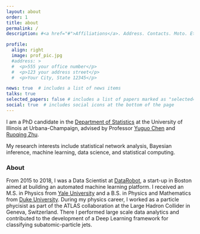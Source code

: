 ```yaml
---
layout: about
order: 1
title: about
permalink: /
description: #<a href="#">Affiliations</a>. Address. Contacts. Moto. Etc.

profile:
  align: right
  image: prof_pic.jpg
  #address: >
  #  <p>555 your office number</p>
  #  <p>123 your address street</p>
  #  <p>Your City, State 12345</p>

news: true  # includes a list of news items
talks: true
selected_papers: false # includes a list of papers marked as "selected={true}"
social: true  # includes social icons at the bottom of the page
---
```


I am a PhD candidate in the [Department of Statistics](https://stat.illinois.edu/) at the University of Illinois at Urbana-Champaign, advised by Professor [Yuguo Chen](https://stat.illinois.edu/directory/profile/yuguo) and [Ruoqing Zhu](https://sites.google.com/site/teazrq/home).

My research interests include statistical network analysis, Bayesian inference, machine learning, data science, and statistical computing.

### About

From 2015 to 2018, I was a Data Scientist at [DataRobot](https://www.datarobot.com/), a start-up in Boston aimed at building an automated machine learning platform. I received an M.S. in Physics from [Yale University](https://physics.yale.edu/) and a B.S. in Physics and Mathematics from [Duke University](https://physics.duke.edu/). During my physics career, I worked as a particle phycisist as part of the ATLAS collaboration at the Large Hadron Collider in Geneva, Switzerland. There I performed large scale data analytics and contributed to the development of a Deep Learning framework for classifying subatomic-particle jets.
